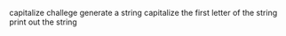 capitalize challege
generate a string
capitalize the first letter of the string
print out the string